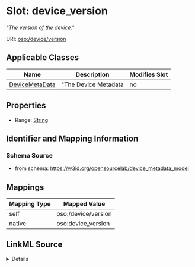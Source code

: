 

# Slot: device_version


_"The version of the device."_





URI: [oso:/device/version](http://w3id.org/oso//device/version)



<!-- no inheritance hierarchy -->





## Applicable Classes

| Name | Description | Modifies Slot |
| --- | --- | --- |
| [DeviceMetaData](DeviceMetaData.md) | "The Device Metadata |  no  |







## Properties

* Range: [String](String.md)





## Identifier and Mapping Information







### Schema Source


* from schema: https://w3id.org/opensourcelab/device_metadata_model




## Mappings

| Mapping Type | Mapped Value |
| ---  | ---  |
| self | oso:/device/version |
| native | oso:device_version |




## LinkML Source

<details>
```yaml
name: device_version
description: '"The version of the device."'
from_schema: https://w3id.org/opensourcelab/device_metadata_model
rank: 1000
slot_uri: oso:/device/version
alias: device_version
domain_of:
- DeviceMetaData
range: string
required: false

```
</details>